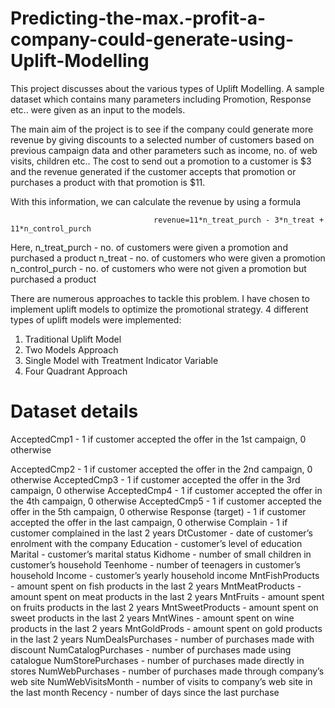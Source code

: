 # Predicting-the-max.-profit-a-company-could-generate-using-Uplift-Modelling

This project discusses about the various types of Uplift Modelling. A sample dataset which contains many parameters including Promotion, Response etc.. were given as an input to the models. 

The main aim of the project is to see if the company could generate more revenue by giving discounts to a selected number of customers based on previous campaign data and other parameters such as income, no. of web visits, children etc.. The cost to send out a promotion to a customer is $3 and the revenue generated if the customer accepts that promotion or purchases a product with that promotion is $11. 

With this information, we can calculate the revenue by using a formula

                                    revenue=11*n_treat_purch - 3*n_treat + 11*n_control_purch
                                    
Here,
    n_treat_purch - no. of customers were given a promotion and purchased a product
    n_treat - no. of customers who were given a promotion
    n_control_purch - no. of customers who were not given a promotion but purchased a product

There are numerous approaches to tackle this problem. I have chosen to implement uplift models to optimize the promotional strategy. 4 different types of uplift models were implemented:

  1) Traditional Uplift Model
  2) Two Models Approach
  3) Single Model with Treatment Indicator Variable
  4) Four Quadrant Approach
  
  # Dataset details
AcceptedCmp1 - 1 if customer accepted the offer in the 1st campaign, 0 otherwise

AcceptedCmp2 - 1 if customer accepted the offer in the 2nd campaign, 0 otherwise
AcceptedCmp3 - 1 if customer accepted the offer in the 3rd campaign, 0 otherwise
AcceptedCmp4 - 1 if customer accepted the offer in the 4th campaign, 0 otherwise
AcceptedCmp5 - 1 if customer accepted the offer in the 5th campaign, 0 otherwise
Response (target) - 1 if customer accepted the offer in the last campaign, 0 otherwise
Complain - 1 if customer complained in the last 2 years
DtCustomer - date of customer’s enrolment with the company
Education - customer’s level of education
Marital - customer’s marital status
Kidhome - number of small children in customer’s household
Teenhome - number of teenagers in customer’s household
Income - customer’s yearly household income
MntFishProducts - amount spent on fish products in the last 2 years
MntMeatProducts - amount spent on meat products in the last 2 years
MntFruits - amount spent on fruits products in the last 2 years
MntSweetProducts - amount spent on sweet products in the last 2 years
MntWines - amount spent on wine products in the last 2 years
MntGoldProds - amount spent on gold products in the last 2 years
NumDealsPurchases - number of purchases made with discount
NumCatalogPurchases - number of purchases made using catalogue
NumStorePurchases - number of purchases made directly in stores
NumWebPurchases - number of purchases made through company’s web site
NumWebVisitsMonth - number of visits to company’s web site in the last month
Recency - number of days since the last purchase

